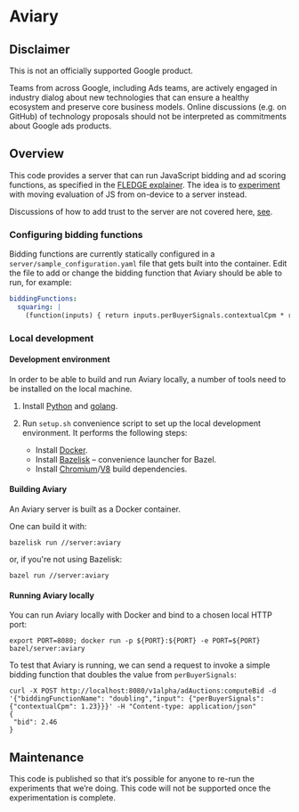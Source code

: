 # Aviary

## Disclaimer

This is not an officially supported Google product.

Teams from across Google, including Ads teams, are actively engaged in industry
dialog about new technologies that can ensure a healthy ecosystem and preserve
core business models. Online discussions (e.g. on GitHub) of technology
proposals should not be interpreted as commitments about Google ads products.

## Overview

This code provides a server that can run JavaScript bidding and ad scoring
functions, as specified in the [FLEDGE
explainer](https://github.com/WICG/turtledove/blob/main/FLEDGE.md).  The idea is
to
[experiment](https://github.com/WICG/turtledove/issues/154#issuecomment-805811596)
with moving evaluation of JS from on-device to a server instead.

Discussions of how to add trust to the server are not covered here,
[see](https://github.com/google/ads-privacy/blob/master/trust-model/trust_techniques.md).

### Configuring bidding functions

Bidding functions are currently statically configured in a
`server/sample_configuration.yaml` file that gets built into the container.
Edit the file to add or change the bidding function that Aviary should be able
to run, for example:

```yaml
biddingFunctions:
  squaring: |
    (function(inputs) { return inputs.perBuyerSignals.contextualCpm * return inputs.perBuyerSignals.contextualCpm; })
```

### Local development

#### Development environment

In order to be able to build and run Aviary locally, a number of tools need to be installed on the local machine.

1. Install [Python](https://www.python.org/downloads/) and [golang](https://golang.org/doc/install).
2. Run `setup.sh` convenience script to set up the local development environment. It performs the following steps:

   - Install [Docker](http://docker.io).
   - Install [Bazelisk](https://github.com/bazelbuild/bazelisk) – convenience launcher for Bazel.
   - Install [Chromium](https://www.chromium.org)/[V8](http://v8.dev) build dependencies.

#### Building Aviary

An Aviary server is built as a Docker container.

One can build it with:

```console
bazelisk run //server:aviary
```

or, if you're not using Bazelisk:

```console
bazel run //server:aviary
```

#### Running Aviary locally

You can run Aviary locally with Docker and bind to a chosen local HTTP port:

```console
export PORT=8080; docker run -p ${PORT}:${PORT} -e PORT=${PORT} bazel/server:aviary
```

To test that Aviary is running, we can send a request to invoke a simple bidding 
function that doubles the value from `perBuyerSignals`:

```console
curl -X POST http://localhost:8080/v1alpha/adAuctions:computeBid -d '{"biddingFunctionName": "doubling","input": {"perBuyerSignals": {"contextualCpm": 1.23}}}' -H "Content-type: application/json"
{
 "bid": 2.46
}
```

## Maintenance

This code is published so that it‘s possible for anyone to re-run the
experiments that we’re doing. This code will not be supported once the
experimentation is complete.
